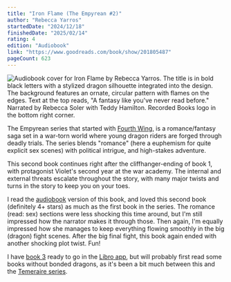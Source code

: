 ```yaml
---
title: "Iron Flame (The Empyrean #2)"
author: "Rebecca Yarros"
startedDate: "2024/12/18"
finishedDate: "2025/02/14"
rating: 4
edition: "Audiobook"
link: "https://www.goodreads.com/book/show/201805487"
pageCount: 623
---
```


![Audiobook cover for Iron Flame by Rebecca Yarros. The title is in bold black letters with a stylized dragon silhouette integrated into the design. The background features an ornate, circular pattern with flames on the edges. Text at the top reads, "A fantasy like you've never read before." Narrated by Rebecca Soler with Teddy Hamilton. Recorded Books logo in the bottom right corner.](https://images-na.ssl-images-amazon.com/images/S/compressed.photo.goodreads.com/books/1708864503i/201805487.jpg)

The Empyrean series that started with [Fourth Wing][fourth-wing], is a romance/fantasy saga set in a war-torn world where young dragon riders are forged through deadly trials. The series blends "romance" (here a euphemism for quite explicit sex scenes) with political intrigue, and high-stakes adventure.

This second book continues right after the cliffhanger-ending of book 1, with protagonist Violet's second year at the war academy. The internal and external threats escalate throughout the story, with many major twists and turns in the story to keep you on your toes.

I read the [audiobook][audiobook] version of this book, and loved this second book (definitely 4+ stars) as much as the first book in the series. The romance (read: sex) sections were less shocking this time around, but I'm still impressed how the narrator makes it through those. Then again, I'm equally impressed how she manages to keep everything flowing smoothly in the big (dragon) fight scenes. After the big final fight, this book again ended with another shocking plot twist. Fun!

I have [book 3][onyx-storm] ready to go in the [Libro app][libro], but will probably first read some books without bonded dragons, as it's been a bit much between this and the [Temeraire series][temeraire].

[fourth-wing]: /books/fourth-wing---rebecca-yarros
[audiobook]: https://libro.fm/audiobooks/9781705085080
[onyx-storm]: https://libro.fm/audiobooks/9781705085110-onyx-storm
[libro]: https://libro.fm/
[temeraire]: https://www.goodreads.com/series/43272-temeraire